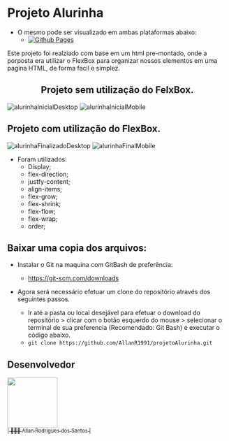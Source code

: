 # Projeto Alurinha

-	O mesmo pode ser visualizado em ambas plataformas abaixo:
	-	[![Github Pages](https://img.shields.io/badge/github%20pages-121013?style=for-the-badge&logo=github&logoColor=white)](https://allanr1991.github.io/projetoAlurinha/)

Este projeto foi realziado com base em um html pre-montado, onde a porposta era utilizar o FlexBox para organizar nossos elementos em uma pagina HTML, de forma facil e simplez.

## <center>Projeto sem utilização do FelxBox.</center>

![alurinhaInicialDesktop](https://github.com/AllanR1991/projetoAlurinha/assets/22855740/94d74002-9dac-485a-9988-44300a3c14be)
![alurinhaInicialMobile](https://github.com/AllanR1991/projetoAlurinha/assets/22855740/5883a62a-b6dc-4ebf-a8e0-c3b039a79b47)

## Projeto com utilização do FlexBox.
![alurinhaFinalizadoDesktop](https://github.com/AllanR1991/projetoAlurinha/assets/22855740/b449abb8-d97d-484a-87bc-84d957360b07)
![alurinhaFinalMobile](https://github.com/AllanR1991/projetoAlurinha/assets/22855740/38511199-bb9a-4d7c-b522-05880e62582f)

- Foram utilizados: 
  - Display;
  - flex-direction;
  - justfy-content;
  - align-items;
  - flex-grow;
  - flex-shrink;
  - flex-flow;
  - flex-wrap;
  - order;

## Baixar uma copia dos arquivos:

-	Instalar o Git na maquina com GitBash de preferência:
	-	https://git-scm.com/downloads

-	Agora será necessário efetuar um clone do repositório através dos seguintes passos.
	-	Ir até a pasta ou local desejável para efetuar o download do repositório > clicar com o botão esquerdo do mouse > selecionar o terminal de sua preferencia (Recomendado: Git Bash) e executar o código abaixo.
	-	``` git clone https://github.com/AllanR1991/projetoAlurinha.git ```

## Desenvolvedor
[<img src="https://avatars.githubusercontent.com/u/22855740?s=400&u=18f7e6c6ceab8750ca660ee88fa05cf8d622b025&v=4" width=115><br><sub>| 🙋🏼‍♂️ Allan Rodrigues dos Santos |</sub>](https://github.com/AllanR1991) 
